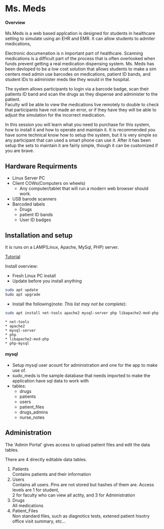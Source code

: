# Ms. Meds

#### Overview
Ms.Meds is a web based applcation is designed for students in healthcare setting to simulate using an EHR and EMR.  It can allow students to admiter medications,

Electronic documenation is n important part of healthcare.  Scanning medications is a difficult part of the process that is often overlooked when funds 
prevent getting a real medication dispensing system.  Ms. Meds has been devloped to be a low cost solution that allows students to make a sim centers med 
admin use barcodes on medications, patient ID bands, and student IDs to administer meds like they would in the hospital.

The system allows participants to login via a barcode badge, scan their patients ID band and scan the drugs as they dispense and administer to the patient.  
Faculty will be able to view the medications live remotely to double to check that participants have not made an error, or if they have they will be able to 
adjust the simulation for the incorrect medication.

In this session you will learn what you need to purchase for this system, how to install it and how to operate and maintain it.  It is recommended you have 
some technical know how to setup the system, but it is very simple so any participant that can used a smart phone can use it.  After it has been setup the 
sets to maintain it are fairly simple, though it can be customized if you are brave.

## Hardware Requirments

* Linux Server PC
* Client COWs(Computers on wheels)
	* Any computer/tablet that will run a modern web browser should work.
* USB barode scanners
* Barcoded labels
	* Drugs
	* patient ID bands
	* User ID badges

## Installation and setup

It is runs on a LAMP(Linux, Apache, MySql, PHP) server.

[Tutorial](https://www.digitalocean.com/community/tutorials/how-to-install-linux-apache-mysql-php-lamp-stack-on-ubuntu-20-04)

Install overview:
* Fresh Linux PC install
* Update before you install anything
```sh
sudo apt update
Sudo apt upgrade
```
* Install the following(note: *This list may not be complete*):
```sh
sudo apt install net-tools apache2 mysql-server php libapache2-mod-php php-mysql
```
	* net-tools
	* apache2
	* mysql-server
	* php
	* libapache2-mod-php
	* php-mysql


#### mysql
* Setup mysql user acount for administration and one for the app to make use of.
* sudo_meds is the sample database that needs imported to make the application have sql data to work with
* tables:
	* drugs
	* patients
	* users
	* patient_files
	* drugs_admins
	* nurse_notes


## Administration

The 'Admin Portal' gives access to upload patient files and edit the data tables.

There are 4 directly editable data tables.

1. Patients  
	Contains patients and their information
2. Users  
	Contains all users.  Pins are not stored but hashes of them are.  Access levels are 1 for student,   
	2 for faculty who can view all actity, and 3 for Administration
3. Drugs  
	All medications
4. Patient_Files  
	Non standard files, such as diagnotics tests, extened patient hisotry office visit summary, etc...

